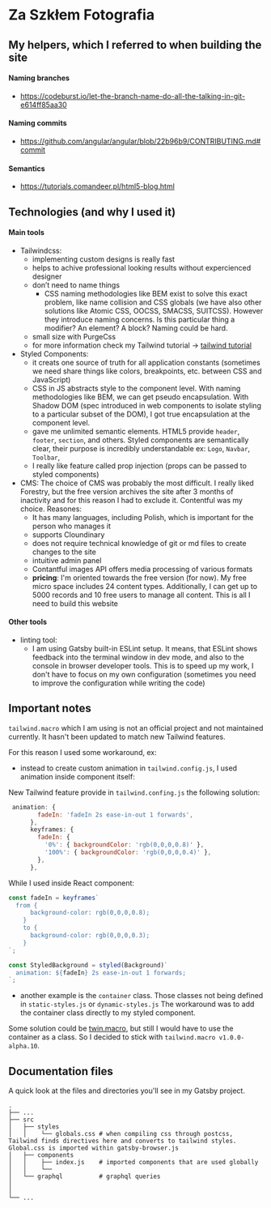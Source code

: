 # Za Szkłem Fotografia

## My helpers, which I referred to when building the site

#### Naming branches

- https://codeburst.io/let-the-branch-name-do-all-the-talking-in-git-e614ff85aa30

#### Naming commits

- https://github.com/angular/angular/blob/22b96b9/CONTRIBUTING.md#commit

#### Semantics

- https://tutorials.comandeer.pl/html5-blog.html

## Technologies (and why I used it)

#### Main tools

- Tailwindcss:
  - implementing custom designs is really fast
  - helps to achive professional looking results without expercienced designer
  - don’t need to name things
    - CSS naming methodologies like BEM exist to solve this exact problem, like name collision and CSS globals (we have also other solutions like Atomic CSS, OOCSS, SMACSS, SUITCSS). However they introduce naming concerns. Is this particular thing a modifier? An element? A block? Naming could be hard.
  - small size with PurgeCss
  - for more information check my Tailwind tutorial -> <a href="https://github.com/Had3r/Learning-Code/tree/master/tailwindcss-adamWathan#tailwindcss">tailwind tutorial</a>
- Styled Components:
  - it creats one source of truth for all application constants (sometimes we need share things like colors, breakpoints, etc. between CSS and JavaScript)
  - CSS in JS abstracts style to the component level. With naming methodologies like BEM, we can get pseudo encapsulation. With Shadow DOM (spec introduced in web components to isolate styling to a particular subset of the DOM), I got true encapsulation at the component level.
  - gave me unlimited semantic elements. HTML5 provide `header`, `footer`, `section`, and others. Styled components are semantically clear, their purpose is incredibly understandable ex: `Logo`, `Navbar`, `Toolbar`,
  - I really like feature called prop injection (props can be passed to styled components)
- CMS: The choice of CMS was probably the most difficult. I really liked Forestry, but the free version archives the site after 3 months of inactivity and for this reason I had to exclude it. Contentful was my choice. Reasones:
  - It has many languages, including Polish, which is important for the person who manages it
  - supports Cloundinary
  - does not require technical knowledge of git or md files to create changes to the site
  - intuitive admin panel
  - Contantful images API offers media processing of various formats
  - **pricing**: I'm oriented towards the free version (for now). My free micro space includes 24 content types. Additionally, I can get up to 5000 records and 10 free users to manage all content. This is all I need to build this website

#### Other tools

- linting tool:
  - I am using Gatsby built-in ESLint setup. It means, that ESLint shows feedback into the terminal window in dev mode,
    and also to the console in browser developer tools. This is to speed up my work, I don't have to focus on my own configuration (sometimes you need to improve the configuration while writing the code)

## Important notes

`tailwind.macro` which I am using is not an official project and not maintained currently. It hasn't been updated to match new Tailwind features. <br />

For this reason I used some workaround, ex:

- instead to create custom animation in `tailwind.config.js`, I used animation inside component itself:

New Tailwind feature provide in `tailwind.confing.js` the following solution:

```javascript
 animation: {
        fadeIn: 'fadeIn 2s ease-in-out 1 forwards',
      },
      keyframes: {
        fadeIn: {
          '0%': { backgroundColor: 'rgb(0,0,0,0.8)' },
          '100%': { backgroundColor: 'rgb(0,0,0,0.4)' },
        },
      },
```

While I used inside React component:

```javascript
const fadeIn = keyframes`
  from {
      background-color: rgb(0,0,0,0.8);
    }
    to {
      background-color: rgb(0,0,0,0.3);
    }
`;

const StyledBackground = styled(Background)`
  animation: ${fadeIn} 2s ease-in-out 1 forwards;
`;
```

- another example is the `container` class. Those classes not being defined in `static-styles.js` or `dynamic-styles.js` The workaround was to add the container class directly to my styled component.

Some solution could be <a href="https://github.com/ben-rogerson/twin.macro">twin.macro</a>, but still I would have to use the container as a class. So I decided to stick with `tailwind.macro v1.0.0-alpha.10`.

## Documentation files

A quick look at the files and directories you'll see in my Gatsby project.

    .
    ├── ...
    ├── src
    │   ├── styles
    │   │    └── globals.css # when compiling css through postcss, Tailwind finds directives here and converts to tailwind styles. Global.css is imported within gatsby-browser.js
    │   ├── components
    │   │    ├── index.js    # imported components that are used globally
    │   │    └──
    │   └── graphql          # graphql queries
    │
    │
    └── ...
